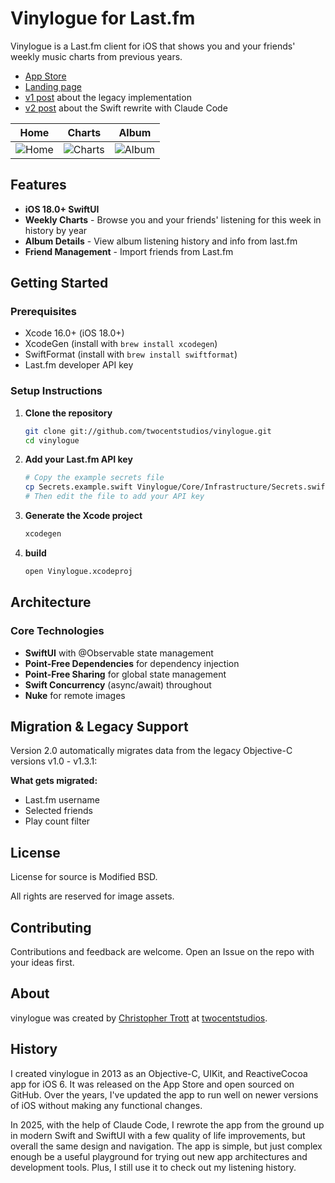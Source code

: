 # Vinylogue for Last.fm

Vinylogue is a Last.fm client for iOS that shows you and your friends' weekly music charts from previous years.

* [App Store](https://itunes.apple.com/us/app/vinylogue-for-last.fm/id617471119?ls=1&mt=8)
* [Landing page](https://twocentstudios.com/apps/vinylogue/)
* [v1 post](https://twocentstudios.com/2013/04/03/the-making-of-vinylogue/) about the legacy implementation
* [v2 post](https://twocentstudios.com/2025/06/22/vinylogue-swift-rewrite/) about the Swift rewrite with Claude Code

Home|Charts|Album
-|-|-
![Home](https://github.com/user-attachments/assets/27129334-fd7d-435d-a388-51ba4f215ddb)|![Charts](https://github.com/user-attachments/assets/3a0710da-d42a-49ed-b14d-a88a63ad957c)|![Album](https://github.com/user-attachments/assets/0505f298-96e6-4267-b382-ab9a0808a05f)

## Features

- **iOS 18.0+ SwiftUI**
- **Weekly Charts** - Browse you and your friends' listening for this week in history by year
- **Album Details** - View album listening history and info from last.fm
- **Friend Management** - Import friends from Last.fm

## Getting Started

### Prerequisites
- Xcode 16.0+ (iOS 18.0+)
- XcodeGen (install with `brew install xcodegen`)
- SwiftFormat (install with `brew install swiftformat`)
- Last.fm developer API key

### Setup Instructions

1. **Clone the repository**
   ```bash
   git clone git://github.com/twocentstudios/vinylogue.git
   cd vinylogue
   ```

2. **Add your Last.fm API key**
   ```bash
   # Copy the example secrets file
   cp Secrets.example.swift Vinylogue/Core/Infrastructure/Secrets.swift
   # Then edit the file to add your API key
   ```

3. **Generate the Xcode project**
   ```bash
   xcodegen
   ```

4. **build**
   ```bash
   open Vinylogue.xcodeproj
   ```

## Architecture

### Core Technologies

- **SwiftUI** with @Observable state management
- **Point-Free Dependencies** for dependency injection
- **Point-Free Sharing** for global state management
- **Swift Concurrency** (async/await) throughout
- **Nuke** for remote images

## Migration & Legacy Support

Version 2.0 automatically migrates data from the legacy Objective-C versions v1.0 - v1.3.1:

**What gets migrated:**

- Last.fm username
- Selected friends
- Play count filter

## License

License for source is Modified BSD.

All rights are reserved for image assets.

## Contributing

Contributions and feedback are welcome. Open an Issue on the repo with your ideas first.

## About

vinylogue was created by [Christopher Trott](http://twitter.com/twocentstudios) at [twocentstudios](http://twocentstudios.com).

## History

I created vinylogue in 2013 as an Objective-C, UIKit, and ReactiveCocoa app for iOS 6. It was released on the App Store and open sourced on GitHub. Over the years, I've updated the app to run well on newer versions of iOS without making any functional changes.

In 2025, with the help of Claude Code, I rewrote the app from the ground up in modern Swift and SwiftUI with a few quality of life improvements, but overall the same design and navigation. The app is simple, but just complex enough be a useful playground for trying out new app architectures and development tools. Plus, I still use it to check out my listening history.

